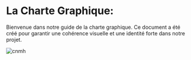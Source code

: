 # La Charte Graphique:

Bienvenue dans notre guide de la charte graphique. Ce document a été créé pour garantir une cohérence visuelle et une identité forte dans notre projet.

<img src="/logocnmh.jpg" alt="cnmh">




